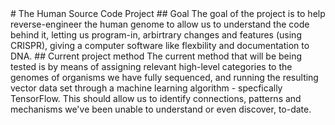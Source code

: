 <snippet>
# The Human Source Code Project
## Goal
The goal of the project is to help reverse-engineer the human genome to allow us to understand the code behind it, letting us program-in, arbirtrary changes and features (using CRISPR), giving a computer software like flexbility and documentation to DNA.
## Current project method
The current method that will be being tested is by means of assigning relevant high-level categories to the genomes of organisms we have fully sequenced, and running the resulting vector data set through a machine learning algorithm - specfically TensorFlow. This should allow us to identify connections, patterns and mechanisms we've been unable to understand or even discover, to-date.
</snippet>
